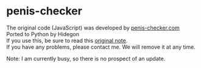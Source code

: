 # penis-checker
The original code (JavaScript) was developed by [penis-checker.com](https://penis-checker.com)  
Ported to Python by Hidegon  
If you use this, be sure to read this [original note](https://penis-checker.com/?page_id=16).  
If you have any problems, please contact me. We will remove it at any time.

Note: I am currently busy, so there is no prospect of an update.
